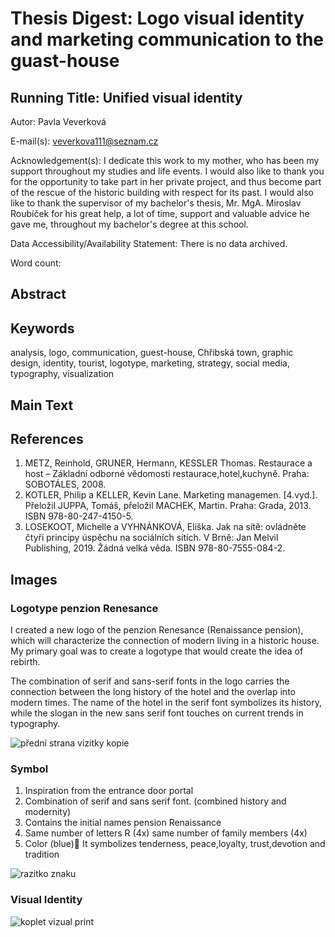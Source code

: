 # Thesis Digest: Logo visual identity and marketing communication to the guast-house

## Running Title: Unified visual identity

Autor: Pavla Veverková

E-mail(s): veverkova111@seznam.cz

Acknowledgement(s): I dedicate this work to my mother, who has been my support throughout my studies and life events. I would also like to thank you for the opportunity to take part in her private project, and thus become part of the rescue of the historic building with respect for its past.
I would also like to thank the supervisor of my bachelor's thesis, Mr. MgA. Miroslav
Roubíček for his great help, a lot of time, support and valuable advice he gave me, throughout my bachelor's degree at this school.

Data Accessibility/Availability Statement: There is no data archived.

Word count: 

## Abstract


## Keywords

analysis, logo, communication, guest-house, Chřibská town, graphic design, identity, tourist, logotype, marketing, strategy, social media, typography, visualization

## Main Text

## References
1.	METZ, Reinhold, GRUNER, Hermann, KESSLER Thomas. Restaurace a host – Základní odborné vědomosti restaurace,hotel,kuchyně. Praha: SOBOTÁLES, 2008.
2.	KOTLER, Philip a KELLER, Kevin Lane. Marketing managemen. [4.vyd.]. Přeložil JUPPA, Tomáš, přeložil MACHEK, Martin. Praha: Grada, 2013. ISBN 978-80-247-4150-5. 
3.	LOSEKOOT, Michelle a VYHNÁNKOVÁ, Eliška. Jak na sítě: ovládněte čtyři principy úspěchu na sociálních sítích. V Brně: Jan Melvil Publishing, 2019. Žádná velká věda. ISBN 978-80-7555-084-2. 

## Images 

### Logotype penzion Renesance

I created a new logo of the penzion Renesance (Renaissance pension), which will characterize the connection of modern living in a historic house. My primary goal was to create a logotype that would create the idea of rebirth.

The combination of serif and sans-serif fonts in the logo carries the connection between the long history of the hotel and the overlap into modern times. The name of the hotel in the serif font symbolizes its history, while the slogan in the new sans serif font touches on current trends in typography.

![přední strana vizitky kopie](https://user-images.githubusercontent.com/79570995/162848162-86f76d6a-b8c1-4a05-93b1-0a89c9f8b4b0.jpg)

### Symbol

1. Inspiration from the entrance door portal
2. Combination of serif and sans serif font. (combined history and modernity)
3. Contains the initial names pension Renaissance
4. Same number of letters R (4x) same number of family members (4x)
5. Color (blue)💙 It symbolizes tenderness, peace,loyalty, trust,devotion and tradition

![razitko znaku](https://user-images.githubusercontent.com/79570995/162849081-15007353-1d7e-4aba-9aeb-50424115b676.jpg)


### Visual Identity

![koplet vizual print ](https://user-images.githubusercontent.com/79570995/162849367-f1c83d31-74a0-48d9-ba49-3dc78bf0c323.jpg)

